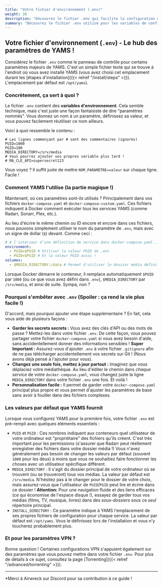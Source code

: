 ```yaml
---
title: "Votre fichier d'environnement (.env)"
weight: 30
description: "Découvrez le fichier .env qui facilite la configuration de YAMS."
summary: "Découvrez le fichier .env utilisé pour les variables de configuration de YAMS comme les chemins d'accès ou les identifiants d'utilisateur."
---
```


## Votre fichier d'environnement (`.env`) - Le hub des paramètres de YAMS !

Considérez le fichier `.env` comme le panneau de contrôle pour certains paramètres majeurs de YAMS. C'est un simple fichier texte qui se trouve à l'endroit où vous avez installé YAMS (vous avez choisi cet emplacement durant les [étapes d'installation]({{< relref "/install/steps" >}}). L'emplacement par défaut est `/opt/yams`).

### Concrètement, ça sert à quoi ?

Le fichier `.env` contient des **variables d'environnement**. Cela semble technique, mais c'est juste une façon fantaisiste de dire "paramètres nommés". Vous donnez un nom à un paramètre, définissez sa valeur, et vous pouvez facilement réutiliser ce nom ailleurs.

Voici à quoi ressemble le contenu :

```env
# Les lignes commençant par # sont des commentaires (ignorés)
PUID=1000
PGID=100
MEDIA_DIRECTORY=/srv/media
# Vous pourrez ajouter vos propres variable plus tard !
# MA_CLE_API=supersecret123
```

Vous voyez ? Il suffit juste de mettre `NOM_PARAMÈTRE=valeur` sur chaque ligne. Facile !

### Comment YAMS l'utilise (la partie magique !)

Maintenant, où ces paramètres sont-ils utilisés ? Principalement dans vos fichiers `docker-compose.yaml` et `docker-compose-custom.yaml`. Ces fichiers indiquent à Docker comment exécuter tous les services YAMS (comme Radarr, Sonarr, Plex, etc.).

Au lieu d'écrire le même chemin ou ID encore et encore dans ces fichiers, nous pouvons simplement utiliser le *nom* du paramètre de `.env`, mais avec un signe de dollar (`$`) devant. Comme ceci :

```yaml
# A l'intérieur d'une définition de service dans docker-compose.yaml...
environment:
  - PUID=$PUID # Utiliser la valeur PUID de .env
  - PGID=$PGID # Et la valeur PGID aussi !
volumes:
  - $MEDIA_DIRECTORY:/data # Permet d'utiliser le dossier média défini dans le fichier .env
```

Lorsque Docker démarre le conteneur, il remplace automatiquement `$PUID` par `1000` (ou ce que vous avez défini dans `.env`), `$MEDIA_DIRECTORY` par `/srv/media`, et ainsi de suite. Sympa, non ?

### Pourquoi s'embêter avec `.env` (Spoiler : ça rend la vie plus facile !)

D'accord, mais pourquoi ajouter une étape supplémentaire ? En fait, cela vous aide de plusieurs façons :

*   **Garder les secrets secrets :** Vous avez des clés d'API ou des mots de passe ? Mettez-les dans votre fichier `.env`. De cette façon, vous pouvez partager votre fichier `docker-compose.yaml` si vous avez besoin d'aide, sans accidentellement donner des informations sensibles ! **Super Important :** Assurez-vous d'ajouter `.env` à votre fichier `.gitignore` afin de ne pas télécharger accidentellement vos secrets sur Git ! (Nous avons déjà pensé à l'ajouter pour vous).
*   **Changez une seule fois, mettez à jour partout :** Imaginez que vous déplaciez votre médiathèque. Au lieu d'éditer le chemin dans *chaque service* de votre `docker-compose.yaml`, vous changez juste la ligne `MEDIA_DIRECTORY` dans votre fichier `.env` une fois. Et voilà !
*   **Personnalisation facile :** Il permet de garder votre `docker-compose.yaml` principal plus propre et vous permet d'ajuster les paramètres de base sans avoir à fouiller dans des fichiers complexes.

### Les valeurs par défaut que YAMS fournit

Lorsque vous configurez YAMS pour la première fois, votre fichier `.env` est pré-rempli avec quelques éléments essentiels :

*   `PUID` et `PGID` : Ces nombres indiquent aux conteneurs quel utilisateur de votre ordinateur est "propriétaire" des fichiers qu'ils créent. C'est très important pour les permissions (s'assurer que Radarr peut réellement enregistrer des fichiers dans votre dossier média !) Vous n'avez généralement pas besoin de changer les valeurs par défaut (souvent `1000` pour les deux) à moins que vous ne souhaitiez faire fonctionner les choses avec un utilisateur spécifique différent.
*   `MEDIA_DIRECTORY` : Il s'agit du dossier principal de votre ordinateur où se trouvent (ou se trouveront) tous vos médias. La valeur par défaut est `/srv/media`. N'hésitez pas à le changer pour le dossier de votre choix, mais assurez-vous que l'utilisateur de `PUID`/`PGID` peut lire et écrire dans ce dossier ! **Attention:** Pour une navigation fluide et des liens efficaces (ce qui économise de l'espace disque !), essayez de garder tous vos médias (films, TV, musique, livres) dans des *sous-dossiers* sous ce *seul* répertoire principal.
*   `INSTALL_DIRECTORY` : Ce paramètre indique à YAMS l'emplacement de ses propres fichiers de configuration pour chaque service. La valeur par défaut est `/opt/yams`. Vous le définissez lors de l'installation et vous n'y toucherez probablement plus.

### Et pour les paramètres VPN ?

Bonne question ! Certaines configurations VPN s'appuient également sur des paramètres que vous pouvez mettre dans votre fichier `.env`. Pour plus de détails à ce sujet, consultez la page [Torrenting]({{< relref "/advanced/torrenting" >}}).

---

*Merci à Airwreck sur Discord pour sa contribution à ce guide !